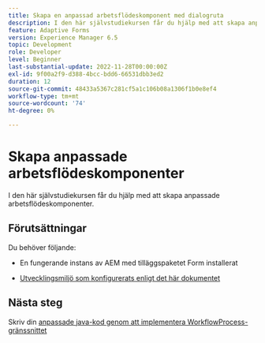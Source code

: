 ```yaml
---
title: Skapa en anpassad arbetsflödeskomponent med dialogruta
description: I den här självstudiekursen får du hjälp med att skapa anpassade arbetsflödeskomponenter.
feature: Adaptive Forms
version: Experience Manager 6.5
topic: Development
role: Developer
level: Beginner
last-substantial-update: 2022-11-28T00:00:00Z
exl-id: 9f00a2f9-d388-4bcc-bdd6-66531dbb3ed2
duration: 12
source-git-commit: 48433a5367c281cf5a1c106b08a1306f1b0e8ef4
workflow-type: tm+mt
source-wordcount: '74'
ht-degree: 0%

---
```


# Skapa anpassade arbetsflödeskomponenter

I den här självstudiekursen får du hjälp med att skapa anpassade arbetsflödeskomponenter.

## Förutsättningar

Du behöver följande:

* En fungerande instans av AEM med tilläggspaketet Form installerat

* [Utvecklingsmiljö som konfigurerats enligt det här dokumentet](https://experienceleague.adobe.com/docs/experience-manager-learn/forms/creating-your-first-osgi-bundle/create-your-first-osgi-bundle.html?lang=sv-SE)

## Nästa steg

Skriv din [anpassade java-kod genom att implementera WorkflowProcess-gränssnittet](./custom-process-step-aem-workflow.md)
